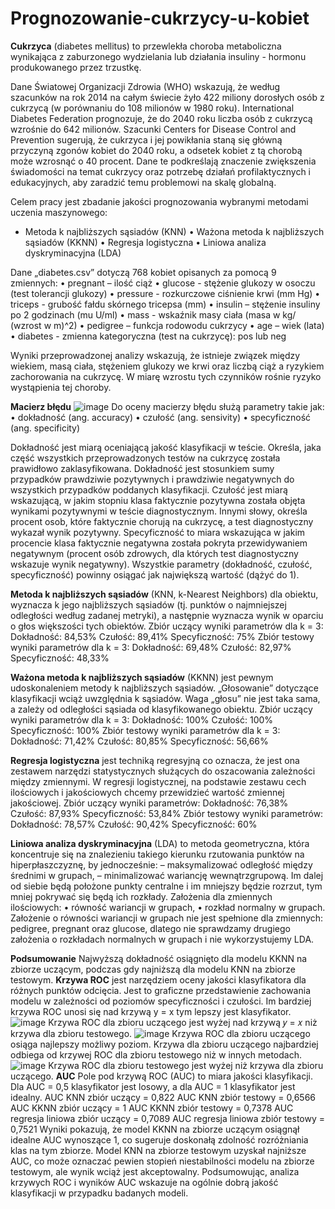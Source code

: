 # Prognozowanie-cukrzycy-u-kobiet
**Cukrzyca** (diabetes mellitus) to przewlekła choroba metaboliczna wynikająca z zaburzonego 
wydzielania lub działania insuliny - hormonu produkowanego przez trzustkę.

Dane Światowej Organizacji Zdrowia (WHO) wskazują, że według szacunków na rok 2014 na całym świecie żyło 422 miliony dorosłych osób z cukrzycą (w porównaniu do 108 milionów w 1980 roku). International Diabetes Federation prognozuje, że do 2040 roku liczba osób z cukrzycą wzrośnie do 642 milionów. Szacunki Centers for Disease Control and Prevention sugerują, że cukrzyca i jej powikłania staną się główną przyczyną zgonów kobiet do 2040 roku, a odsetek kobiet z tą chorobą może wzrosnąć o 40 procent. Dane te podkreślają znaczenie zwiększenia świadomości na temat cukrzycy oraz potrzebę działań profilaktycznych i edukacyjnych, aby zaradzić temu problemowi na skalę globalną.

Celem pracy jest zbadanie jakości prognozowania wybranymi metodami uczenia maszynowego:
- Metoda k najbliższych sąsiadów (KNN)
• Ważona metoda k najbliższych sąsiadów (KKNN)
• Regresja logistyczna
• Liniowa analiza dyskryminacyjna (LDA)

Dane „diabetes.csv” dotyczą 768 kobiet opisanych za pomocą 9 zmiennych:
• pregnant – ilość ciąż 
• glucose - stężenie glukozy w osoczu (test tolerancji glukozy)
• pressure - rozkurczowe ciśnienie krwi (mm Hg)
• triceps - grubość fałdu skórnego tricepsa (mm)
• insulin – stężenie insuliny po 2 godzinach (mu U/ml)
• mass - wskaźnik masy ciała (masa w kg/ (wzrost w m)^2) 
• pedigree – funkcja rodowodu cukrzycy
• age – wiek (lata)
• diabetes - zmienna kategoryczna (test na cukrzycę): pos lub neg

Wyniki przeprowadzonej analizy wskazują, że istnieje związek między wiekiem, masą ciała, stężeniem glukozy we krwi oraz liczbą ciąż a ryzykiem zachorowania na cukrzycę. W miarę wzrostu tych czynników rośnie ryzyko wystąpienia tej choroby.

**Macierz błędu**
![image](https://github.com/klaudiasolek/Prognozowanie-cukrzycy-u-kobiet/assets/146526586/c7833a65-6dc2-49d2-b770-18eef64e976a)
Do oceny macierzy błędu służą parametry takie jak:
• dokładność (ang. accuracy)
• czułość (ang. sensivity)
• specyficzność (ang. specificity)

Dokładność jest miarą oceniającą jakość klasyfikacji w teście. Określa, jaka część wszystkich przeprowadzonych testów na cukrzycę została prawidłowo zaklasyfikowana. Dokładność jest stosunkiem sumy przypadków prawdziwie pozytywnych i prawdziwie negatywnych do wszystkich przypadków poddanych klasyfikacji.
Czułość jest miarą wskazującą, w jakim stopniu klasa faktycznie pozytywna została objęta wynikami pozytywnymi w teście diagnostycznym. Innymi słowy, określa procent osob, które faktycznie chorują na cukrzycę, a test diagnostyczny wykazał wynik pozytywny.
Specyficzność to miara wskazująca w jakim procencie klasa faktycznie negatywna została pokryta przewidywaniem negatywnym (procent osób zdrowych, dla których test diagnostyczny wskazuje wynik negatywny).
Wszystkie parametry (dokładność, czułość, specyficzność) powinny osiągać jak największą wartość (dążyć do 1).

**Metoda k najbliższych sąsiadów** (KNN, k-Nearest Neighbors) dla obiektu, wyznacza k jego najbliższych sąsiadów (tj. punktów o najmniejszej odległości według zadanej metryki), a następnie wyznacza 
wynik w oparciu o głos większości tych obiektów.
Zbiór uczący wyniki parametrów dla k = 3: 
Dokładność: 84,53%
Czułość: 89,41%
Specyficzność: 75%
Zbiór testowy wyniki parametrów dla k = 3: 
Dokładność: 69,48%
Czułość: 82,97%
Specyficzność: 48,33%

**Ważona metoda k najbliższych sąsiadów** (KKNN) jest pewnym udoskonaleniem metody k najbliższych sąsiadów. „Głosowanie” dotyczące klasyfikacji wciąż uwzględnia k sąsiadów. Waga „głosu” nie jest 
taka sama, a zależy od odległości sąsiada od klasyfikowanego obiektu.
Zbiór uczący wyniki parametrów dla k = 3: 
Dokładność: 100%
Czułość: 100%
Specyficzność: 100%
Zbiór testowy wyniki parametrów dla k = 3: 
Dokładność: 71,42%
Czułość: 80,85%
Specyficzność: 56,66%

**Regresja logistyczna** jest techniką regresyjną co oznacza, że jest ona zestawem narzędzi statystycznych służących do oszacowania zależności między zmiennymi. W regresji logistycznej, na 
podstawie zestawu cech ilościowych i jakościowych chcemy przewidzieć wartość zmiennej jakościowej.
Zbiór uczący wyniki parametrów: 
Dokładność: 76,38%
Czułość: 87,93%
Specyficzność: 53,84%
Zbiór testowy wyniki parametrów: 
Dokładność: 78,57%
Czułość: 90,42%
Specyficzność: 60%

**Liniowa analiza dyskryminacyjna** (LDA) to metoda geometryczna, która koncentruje się na znalezieniu takiego kierunku rzutowania punktów na hiperpłaszczyznę, by jednocześnie: 
– maksymalizować odległość między średnimi w grupach, 
– minimalizować wariancję wewnątrzgrupową.
Im dalej od siebie będą położone punkty centralne i im mniejszy będzie rozrzut, tym mniej pokrywać się będą ich rozkłady.
Założenia dla zmiennych ilościowych:
• równość wariancji w grupach,
• rozkład normalny w grupach.
Założenie o równości wariancji w grupach nie jest spełnione dla zmiennych: pedigree, pregnant oraz 
glucose, dlatego nie sprawdzamy drugiego założenia o rozkładach normalnych w grupach i nie wykorzystujemy LDA.

**Podsumowanie**
Najwyższą dokładność osiągnięto dla modelu KKNN na zbiorze uczącym, podczas gdy najniższą dla modelu KNN na zbiorze testowym.
**Krzywa ROC** jest narzędziem oceny jakości klasyfikatora dla różnych punktów odcięcia. Jest to graficzne przedstawienie zachowania modelu w zależności od poziomów specyficzności i czułości. Im bardziej krzywa ROC unosi się nad krzywą y = x tym lepszy jest klasyfikator. 
![image](https://github.com/klaudiasolek/Prognozowanie-cukrzycy-u-kobiet/assets/146526586/89a1cfd1-aee4-4ef7-bd03-6c50e0e88679)
Krzywa ROC dla zbioru uczącego jest wyżej nad krzywą 𝑦 = 𝑥 niż krzywa dla zbioru testowego.
![image](https://github.com/klaudiasolek/Prognozowanie-cukrzycy-u-kobiet/assets/146526586/1adf389c-3ba3-4adf-8b06-57f202145c63)
Krzywa ROC dla zbioru uczącego osiąga najlepszy możliwy poziom. Krzywa dla zbioru uczącego 
najbardziej odbiega od krzywej ROC dla zbioru testowego niż w innych metodach.
![image](https://github.com/klaudiasolek/Prognozowanie-cukrzycy-u-kobiet/assets/146526586/fafa3a6d-6c8c-4382-ba4a-f555b2842a88)
Krzywa ROC dla zbioru testowego jest wyżej niż krzywa dla zbioru uczącego.
**AUC** 
Pole pod krzywą ROC (AUC) to miara jakości klasyfikacji. Dla AUC = 0,5 klasyfikator jest losowy, a dla AUC = 1 klasyfikator jest idealny.
AUC KNN zbiór uczący = 0,822
AUC KNN zbiór testowy = 0,6566
AUC KKNN zbiór uczący = 1
AUC KKNN zbiór testowy = 0,7378
AUC regresja liniowa zbiór uczący = 0,7089
AUC regresja liniowa zbiór testowy = 0,7521
Wyniki pokazują, że model KKNN na zbiorze uczącym osiągnął idealne AUC wynoszące 1, co sugeruje doskonałą zdolność rozróżniania klas na tym zbiorze. Model KNN na zbiorze testowym uzyskał najniższe AUC, co może oznaczać pewien stopień niestabilności modelu na zbiorze testowym, ale wynik wciąż jest akceptowalny.
Podsumowując, analiza krzywych ROC i wyników AUC wskazuje na ogólnie dobrą jakość klasyfikacji w przypadku badanych modeli.
